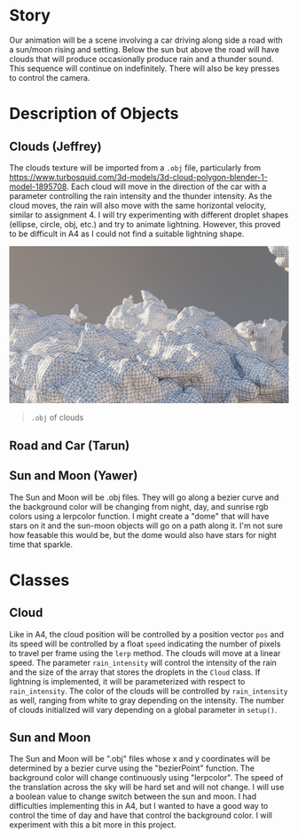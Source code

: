 # Story

Our animation will be a scene involving a car driving along side a road with a sun/moon rising and setting. Below the sun but above the road will have clouds that will produce occasionally produce rain and a thunder sound. This sequence will continue on indefinitely. There will also be key presses to control the camera.

# Description of Objects
## Clouds (Jeffrey)
The clouds texture will be imported from a `.obj` file, particularly from https://www.turbosquid.com/3d-models/3d-cloud-polygon-blender-1-model-1895708. Each cloud will move in the direction of the car with a parameter controlling the rain intensity and the thunder intensity. As the cloud moves, the rain will also move with the same horizontal velocity, similar to assignment 4. I will try experimenting with different droplet shapes (ellipse, circle, obj, etc.) and try to animate lightning. However, this proved to be difficult in A4 as I could not find a suitable lightning shape.

![Alt text](image.png)
> `.obj` of clouds

## Road and Car (Tarun)

## Sun and Moon (Yawer)
The Sun and Moon will be .obj files. They will go along a bezier curve and the background color will be changing from night, day, and sunrise rgb colors using a lerpcolor function. I might create a "dome" that will have stars on it and the sun-moon objects will go on a path along it. I'm not sure how feasable this would be, but the dome would also have stars for night time that sparkle.

# Classes
## Cloud
Like in A4, the cloud position will be controlled by a position vector `pos` and its speed will be controlled by a float `speed` indicating the number of pixels to travel per frame using the `lerp` method. The clouds will move at a linear speed. The parameter `rain_intensity` will control the intensity of the rain and the size of the array that stores the droplets in the `Cloud` class. If lightning is implemented, it will be parameterized with respect to `rain_intensity`. The color of the clouds will be controlled by `rain_intensity` as well, ranging from white to gray depending on the intensity. The number of clouds initialized will vary depending on a global parameter in `setup()`.

## Sun and Moon
The Sun and Moon will be ".obj" files whose x and y coordinates will be determined by a bezier curve using the "bezierPoint" function. The background color will change continuously using "lerpcolor". The speed of the translation across the sky will be hard set and will not change. I will use a boolean value to change switch between the sun and moon. I had difficulties implementing this in A4, but I wanted to have a good way to control the time of day and have that control the background color. I will experiment with this a bit more in this project. 
